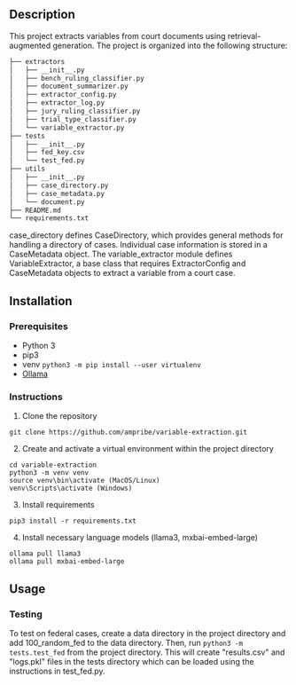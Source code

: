 ## Description
This project extracts variables from court documents using retrieval-augmented generation. The project is organized into the following structure:

```bash
├── extractors
│   ├── __init__.py
│   ├── bench_ruling_classifier.py
│   ├── document_summarizer.py
│   ├── extractor_config.py
│   ├── extractor_log.py
│   ├── jury_ruling_classifier.py
│   ├── trial_type_classifier.py
│   └── variable_extractor.py
├── tests
│   ├── __init__.py
│   ├── fed_key.csv
│   └── test_fed.py
├── utils
│   ├── __init__.py
│   ├── case_directory.py
│   ├── case_metadata.py
│   └── document.py
├── README.md
└── requirements.txt
```

case_directory defines CaseDirectory, which provides general methods for handling a directory of cases. Individual case information is stored in a CaseMetadata object. The variable_extractor module defines VariableExtractor, a base class that requires ExtractorConfig and CaseMetadata objects to extract a variable from a court case. 

## Installation
### Prerequisites
- Python 3
- pip3
- venv `python3 -m pip install --user virtualenv`
- [Ollama](https://github.com/ollama/ollama)

### Instructions
1. Clone the repository
```
git clone https://github.com/ampribe/variable-extraction.git
```
2. Create and activate a virtual environment within the project directory
```
cd variable-extraction
python3 -m venv venv
source venv\bin\activate (MacOS/Linux)
venv\Scripts\activate (Windows)
```
3. Install requirements
```
pip3 install -r requirements.txt
```
4. Install necessary language models (llama3, mxbai-embed-large)
```
ollama pull llama3
ollama pull mxbai-embed-large
```

## Usage
### Testing
To test on federal cases, create a data directory in the project directory and add 100_random_fed to the data directory. Then, run `python3 -m tests.test_fed` from the project directory. This will create "results.csv" and "logs.pkl" files in the tests directory which can be loaded using the instructions in test_fed.py.